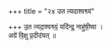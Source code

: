 +++
title = "२४ उत त्यदाश्वश्व्यं"

+++
उ॒त त्यदा॒श्वश्व्यं॒ यदि॑न्द्र॒ नाहु॑षी॒ष्वा ।  
अग्रे॑ वि॒क्षु प्र॒दीद॑यत् ॥